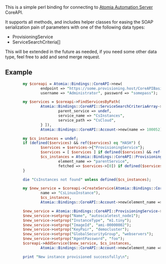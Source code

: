 This is a simple perl binding for connecting to [Atomia Automation Server](http://www.atomia.com) CoreAPI.

It supports all methods, and includes helper classes for easing the SOAP serialization pain of parameters with
one of the following data types:

* ProvisioningService
* ServiceSearchCriteria[]

This will be extended in the future as needed, if you need some other data type, feel free to add and
send merge request.

## Example

```perl
        my $coreapi = Atomia::Bindings::CoreAPI->new(
                endpoint => "https://some.provisioning.host/CoreAPIBasicAuth.svc",
                username => "Administrator", password => "somepass");

        my $services = $coreapi->FindServicesByPath(
                Atomia::Bindings::CoreAPI::ServiceSearchCriteriaArray->new(criterias => [ {
                        parent_service => undef,
                        service_name => "CsInstances",
                        service_path => "CsCloud",
                } ]),
                Atomia::Bindings::CoreAPI::Account->new(name => 100052));

        my $cs_instances = undef;
        if (defined($services) && ref($services) eq "HASH") {
                $services = $services->{"ProvisioningService"};
                $services = [ $services ] if defined($services) && ref($services) ne 'ARRAY';
                $cs_instances = Atomia::Bindings::CoreAPI::ProvisioningService->new(
                        element_name => "parentService",
                        fetched => $services->[0]) if defined($services) && scalar($services) > 0;
        }

        die "CsInstances not found" unless defined($cs_instances);

        my $new_service = $coreapi->CreateService(Atomia::Bindings::CoreAPI::ServiceName->new(
                name => "CsLinuxInstance"),
                $cs_instances,
                Atomia::Bindings::CoreAPI::Account->new(element_name => "accountName", name => 100052));

        $new_service = Atomia::Bindings::CoreAPI::ProvisioningService->new(fetched => $new_service);
        $new_service->setprop("Name", "autoscaletest_node1");
        $new_service->setprop("InstanceType", "m1.tiny");
        $new_service->setprop("ImageId", "ami-00000002");
        $new_service->setprop("KeyPair", "democluster");
        $new_service->setprop("GlobalSecurityGroup", "webservers");
        $new_service->setprop("AgentPassword", "foo");
        $coreapi->AddService($new_service, $cs_instances,
                Atomia::Bindings::CoreAPI::Account->new(element_name => "accountName", name => 100052));

        print "New instance provisioned successfully\n";
```
